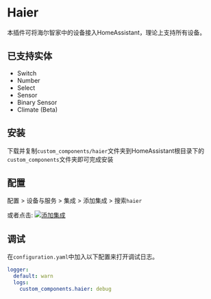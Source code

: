 # Haier

本插件可将海尔智家中的设备接入HomeAssistant，理论上支持所有设备。

## 已支持实体
- Switch
- Number
- Select
- Sensor
- Binary Sensor
- Climate (Beta)

## 安装
下载并复制`custom_components/haier`文件夹到HomeAssistant根目录下的`custom_components`文件夹即可完成安装

## 配置

配置 > 设备与服务 >  集成 >  添加集成 > 搜索`haier`

或者点击: [![添加集成](https://my.home-assistant.io/badges/config_flow_start.svg)](https://my.home-assistant.io/redirect/config_flow_start?domain=haier)


## 调试
在`configuration.yaml`中加入以下配置来打开调试日志。

```yaml
logger:
  default: warn
  logs:
    custom_components.haier: debug
```
